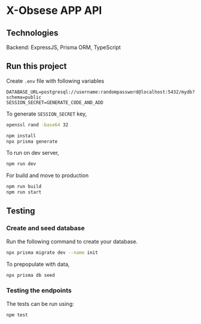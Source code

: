 # X-Obsese APP API

## Technologies

Backend: ExpressJS, Prisma ORM, TypeScript


## Run this project

Create `.env` file with following variables

```
DATABASE_URL=postgresql://username:randompassword@localhost:5432/mydb?schema=public
SESSION_SECRET=GENERATE_CODE_AND_ADD
```

To generate `SESSION_SECRET` key,

```bash
openssl rand -base64 32
```

```bash
npm install
npx prisma generate
```

To run on dev server,

```bash
npm run dev
```

For build and move to production

```bash
npm run build
npm run start
```


## Testing
### Create and seed database
Run the following command to create your database. 

```bash
npx prisma migrate dev --name init
```

To prepopulate with data,

```bash
npx prisma db seed
```

### Testing the endpoints
The tests can be run using:

```bash
npm test
```